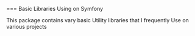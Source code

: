 === Basic Libraries Using on Symfony

This package contains vary basic Utility libraries that I frequently Use on various projects
